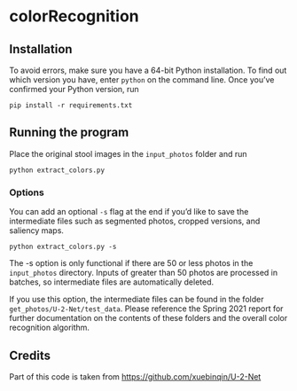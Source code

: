 # colorRecognition

## Installation
To avoid errors, make sure you have a 64-bit Python installation. To find out which version you have, enter `python` on the command line.
Once you’ve confirmed your Python version, run

`pip install -r requirements.txt`

## Running the program
Place the original stool images in the `input_photos` folder and run 

`python extract_colors.py`

### Options
You can add an optional `-s` flag at the end if you’d like to save the intermediate files such as segmented photos, cropped versions, and saliency maps.

`python extract_colors.py -s`

The -s option is only functional if there are 50 or less photos in the `input_photos` directory. Inputs of greater than 50 photos are processed in batches, so intermediate files are automatically deleted.

If you use this option, the intermediate files can be found in the folder `get_photos/U-2-Net/test_data`. Please reference the Spring 2021 report for further documentation on the contents of these folders and the overall color recognition algorithm. 

## Credits
Part of this code is taken from https://github.com/xuebinqin/U-2-Net 

